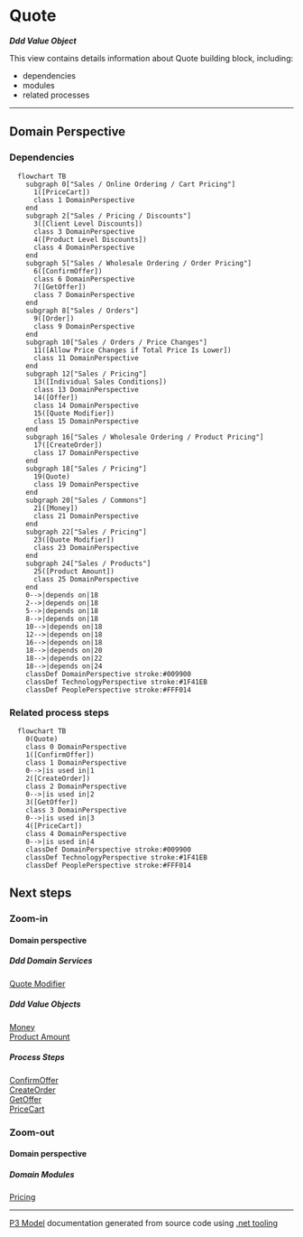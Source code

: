 ﻿
# Quote

***Ddd Value Object***  

This view contains details information about Quote building block, including:
- dependencies
- modules
- related processes  

---



## Domain Perspective


### Dependencies

```mermaid
  flowchart TB
    subgraph 0["Sales / Online Ordering / Cart Pricing"]
      1([PriceCart])
      class 1 DomainPerspective
    end
    subgraph 2["Sales / Pricing / Discounts"]
      3([Client Level Discounts])
      class 3 DomainPerspective
      4([Product Level Discounts])
      class 4 DomainPerspective
    end
    subgraph 5["Sales / Wholesale Ordering / Order Pricing"]
      6([ConfirmOffer])
      class 6 DomainPerspective
      7([GetOffer])
      class 7 DomainPerspective
    end
    subgraph 8["Sales / Orders"]
      9([Order])
      class 9 DomainPerspective
    end
    subgraph 10["Sales / Orders / Price Changes"]
      11([Allow Price Changes if Total Price Is Lower])
      class 11 DomainPerspective
    end
    subgraph 12["Sales / Pricing"]
      13([Individual Sales Conditions])
      class 13 DomainPerspective
      14([Offer])
      class 14 DomainPerspective
      15([Quote Modifier])
      class 15 DomainPerspective
    end
    subgraph 16["Sales / Wholesale Ordering / Product Pricing"]
      17([CreateOrder])
      class 17 DomainPerspective
    end
    subgraph 18["Sales / Pricing"]
      19(Quote)
      class 19 DomainPerspective
    end
    subgraph 20["Sales / Commons"]
      21([Money])
      class 21 DomainPerspective
    end
    subgraph 22["Sales / Pricing"]
      23([Quote Modifier])
      class 23 DomainPerspective
    end
    subgraph 24["Sales / Products"]
      25([Product Amount])
      class 25 DomainPerspective
    end
    0-->|depends on|18
    2-->|depends on|18
    5-->|depends on|18
    8-->|depends on|18
    10-->|depends on|18
    12-->|depends on|18
    16-->|depends on|18
    18-->|depends on|20
    18-->|depends on|22
    18-->|depends on|24
    classDef DomainPerspective stroke:#009900
    classDef TechnologyPerspective stroke:#1F41EB
    classDef PeoplePerspective stroke:#FFF014
```

### Related process steps

```mermaid
  flowchart TB
    0(Quote)
    class 0 DomainPerspective
    1([ConfirmOffer])
    class 1 DomainPerspective
    0-->|is used in|1
    2([CreateOrder])
    class 2 DomainPerspective
    0-->|is used in|2
    3([GetOffer])
    class 3 DomainPerspective
    0-->|is used in|3
    4([PriceCart])
    class 4 DomainPerspective
    0-->|is used in|4
    classDef DomainPerspective stroke:#009900
    classDef TechnologyPerspective stroke:#1F41EB
    classDef PeoplePerspective stroke:#FFF014
```

## Next steps


### Zoom-in


#### Domain perspective


##### Ddd Domain Services

[Quote Modifier](QuoteModifier.md)  

##### Ddd Value Objects

[Money](../Commons/Money.md)  
[Product Amount](../Products/ProductAmount.md)  

##### Process Steps

[ConfirmOffer](../WholesaleOrdering/OrderPricing/ConfirmOffer.md)  
[CreateOrder](../WholesaleOrdering/ProductPricing/CreateOrder.md)  
[GetOffer](../WholesaleOrdering/OrderPricing/GetOffer.md)  
[PriceCart](../OnlineOrdering/CartPricing/PriceCart.md)  

### Zoom-out


#### Domain perspective


##### Domain Modules

[Pricing](Pricing.md)  

---

[P3 Model](https://github.com/P3-model/P3-model) documentation generated from source code using [.net tooling](https://github.com/P3-model/P3-model-dotnet)